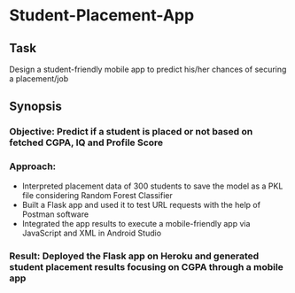 # Student-Placement-App
## Task
Design a student-friendly mobile app to predict his/her chances of securing a placement/job
## Synopsis
### Objective: Predict if a student is placed or not based on fetched CGPA, IQ and Profile Score
### Approach:
- Interpreted placement data of 300 students to save the model as a PKL file considering Random Forest Classifier
- Built a Flask app and used it to test URL requests with the help of Postman software
- Integrated the app results to execute a mobile-friendly app via JavaScript and XML in Android Studio
### Result: Deployed the Flask app on Heroku and generated student placement results focusing on CGPA through a mobile app
